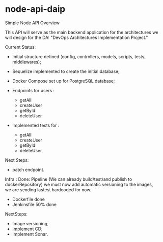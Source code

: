 # node-api-daip
Simple Node API Overview

This API will serve as the main backend application for the architectures we will design for the DAI "DevOps Architectures Implementation Project."

Current Status:

- Initial structure defined (config, controllers, models, scripts, tests, middlewares);
- Sequelize implemented to create the initial database;
- Docker Compose set up for PostgreSQL database;
- Endpoints for users : 
  - getAll
  - createUser
  - getById
  - deleteUser

- Implemented tests for :
  - getAll
  - createUser
  - getById
  - deleteUser
  
 Next Steps:
 
  - patch endpoint.



Infra : 
Done:
  Pipeline (We can already build/test/and publish to dockerRepository) we must now add automatic versioning to the images, we are sending lastest hardcoded for now.
- Dockerfile done
- Jenkinsfile 50% done

NextSteps:
- Image versioning;
- Implement CD;
- Implement Sonar.